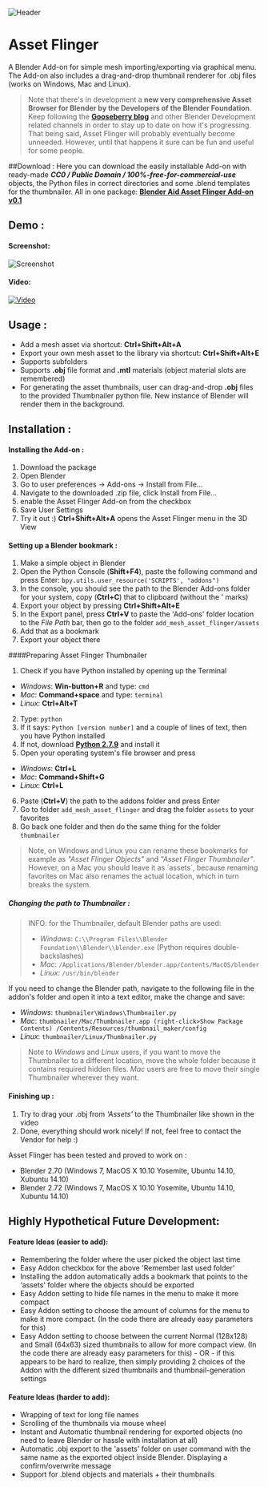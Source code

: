 ![Header](http://i.imgur.com/gp3BdlI.jpg)
# Asset Flinger
A Blender Add-on for simple mesh importing/exporting via graphical menu. 
The Add-on also includes a drag-and-drop thumbnail renderer for .obj files (works on Windows, Mac and Linux).

> Note that there's in development a **new very comprehensive Asset Browser for Blender by the Developers of the Blender Foundation**. Keep following the **[Gooseberry blog](http://gooseberry.blender.org)** and other Blender Development related channels in order to stay up to date on how it's progressing. That being said, Asset Flinger will probably eventually become unneeded. However, until that happens it sure can be fun and useful for some people.

##Download :
Here you can download the easily installable Add-on with ready-made ***CC0 / Public Domain / 100%-free-for-commercial-use*** objects, the Python files in correct directories and some .blend templates for the thumbnailer. All in one package: **[Blender Aid Asset Flinger Add-on v0.1](http://files.manujarvinen.com/Blender_Aid/Blender_Aid_Asset_Flinger_Add-on_v0.1.zip)**

## Demo :

#### Screenshot:
![Screenshot](http://i.imgur.com/sjnjRNl.jpg)
#### Video:
<a href="http://www.the_youtube_link_when_finished" target="_blank">![Video](http://i.imgur.com/BwRkfsY.jpg)</a>

## Usage :

* Add a mesh asset via shortcut: **Ctrl+Shift+Alt+A**
* Export your own mesh asset to the library via shortcut: **Ctrl+Shift+Alt+E**
* Supports subfolders
* Supports **.obj** file format and **.mtl** materials (object material slots are remembered)
* For generating the asset thumbnails, user can drag-and-drop **.obj** files to the provided Thumbnailer python file. New instance of Blender will render them in the background.

## Installation :
#### Installing the Add-on :
1. Download the package
2. Open Blender
3. Go to user preferences -> Add-ons -> Install from File...
4. Navigate to the downloaded .zip file, click Install from File...
5. enable the Asset Flinger Add-on from the checkbox
6. Save User Settings
4. Try it out :) **Ctrl+Shift+Alt+A** opens the Asset Flinger menu in the 3D View

#### Setting up a Blender bookmark :
1. Make a simple object in Blender
2. Open the Python Console (**Shift+F4**), paste the following command and press Enter: `bpy.utils.user_resource('SCRIPTS', "addons")`
3. In the console, you should see the path to the Blender Add-ons folder for your system, copy  (**Ctrl+C**) that to clipboard (without the ' marks)
4. Export your object by pressing **Ctrl+Shift+Alt+E**
5. In the Export panel, press **Ctrl+V** to paste the 'Add-ons' folder location to the *File Path* bar, then go to the folder `add_mesh_asset_flinger/assets`
5. Add that as a bookmark
6. Export your object there

####Preparing Asset Flinger Thumbnailer
1. Check if you have Python installed by opening up the Terminal 
 * *Windows*: **Win-button+R** and type: `cmd`
 * *Mac*: **Command+space** and type: `terminal`
 * *Linux*: **Ctrl+Alt+T**
2. Type: `python`
3. If it says: `Python [version number]` and a couple of lines of text, then you have Python installed
4. If not, download **[Python 2.7.9](http://www.python.org)** and install it
5. Open your operating system's file browser and press
 * *Windows*: **Ctrl+L**
 * *Mac*: **Command+Shift+G**
 * *Linux*: **Ctrl+L**
6. Paste (**Ctrl+V**) the path to the addons folder and press Enter
7. Go to folder `add_mesh_asset_flinger` and drag the folder `assets` to your favorites
8. Go back one folder and then do the same thing for the folder `thumbnailer`

> Note, on Windows and Linux you can rename these bookmarks for example as *"Asset Flinger Objects"* and *"Asset Flinger Thumbnailer"*. However, on a Mac you should leave it as ´assets´, because renaming favorites on Mac also renames the actual location, which in turn breaks the system. 

##### Changing the path to Thumbnailer :
> INFO: for the Thumbnailer, default Blender paths are used:
> * *Windows*: `C:\\Program Files\\Blender Foundation\\Blender\\blender.exe` (Python requires double-backslashes)
> * *Mac*: `/Applications/Blender/blender.app/Contents/MacOS/blender`
> * *Linux*: `/usr/bin/blender`
    
If you need to change the Blender path, navigate to the following file in the addon's folder and open it into a text editor, make the change and save:
 * *Windows*: `thumbnailer\Windows\Thumbnailer.py`
 * *Mac*: `thumbnailer/Mac/Thumbnailer.app (right-click>Show Package Contents) /Contents/Resources/thumbnail_maker/config`
 * *Linux*: `thumbnailer/Linux/Thumbnailer.py`

> Note to *Windows* and *Linux* users, if you want to move the Thumbnailer to a different location, move the whole folder because it contains required hidden files. *Mac* users are free to move their single Thumbnailer wherever they want.

#### Finishing up :
1. Try to drag your .obj from *'Assets'* to the Thumbnailer like shown in the video
2. Done, everything should work nicely! If not, feel free to contact the Vendor for help :)

Asset Flinger has been tested and proved to work on :
* Blender 2.70 (Windows 7, MacOS X 10.10 Yosemite, Ubuntu 14.10, Xubuntu 14.10)
* Blender 2.72 (Windows 7, MacOS X 10.10 Yosemite, Ubuntu 14.10, Xubuntu 14.10) 

## Highly Hypothetical Future Development:

#### Feature Ideas (easier to add):
* Remembering the folder where the user picked the object last time
* Easy Addon checkbox for the above 'Remember last used folder'
* Installing the addon automatically adds a bookmark that points to the ‘assets' folder where the objects should be exported
* Easy Addon setting to hide file names in the menu to make it more compact
* Easy Addon setting to choose the amount of columns for the menu to make it more compact. (In the code there are already easy parameters for this)
* Easy Addon setting to choose between the current Normal (128x128) and Small (64x63) sized thumbnails to allow for more compact view. (In the code there are already easy parameters for this) - OR - if this appears to be hard to realize, then simply providing 2 choices of the Addon with the different sized thumbnails and thumbnail-generation settings

#### Feature Ideas (harder to add):
* Wrapping of text for long file names
* Scrolling of the thumbnails via mouse wheel
* Instant and Automatic thumbnail rendering for exported objects (no need to leave Blender or hassle with installation at all)
* Automatic .obj export to the 'assets' folder on user command with the same name as the exported object inside Blender. Displaying a confirm/overwrite message
* Support for .blend objects and materials + their thumbnails


